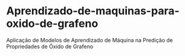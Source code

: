# Aprendizado-de-maquinas-para-oxido-de-grafeno
Aplicação de Modelos de Aprendizado de Máquina na Predição de Propriedades de Óxido de Grafeno
